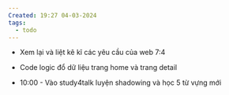 ```yaml
---
Created: 19:27 04-03-2024
tags:
  - todo
---
```

- Xem lại và liệt kê kĩ các yêu cầu của web 7:4
- Code logic đổ dữ liệu trang home và trang detail


- 10:00 -  Vào study4talk luyện shadowing và học 5 từ vựng mới